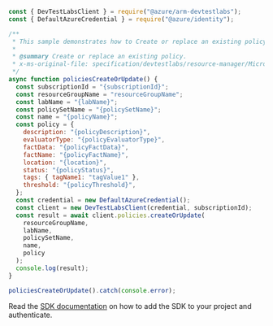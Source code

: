 ```javascript
const { DevTestLabsClient } = require("@azure/arm-devtestlabs");
const { DefaultAzureCredential } = require("@azure/identity");

/**
 * This sample demonstrates how to Create or replace an existing policy.
 *
 * @summary Create or replace an existing policy.
 * x-ms-original-file: specification/devtestlabs/resource-manager/Microsoft.DevTestLab/stable/2018-09-15/examples/Policies_CreateOrUpdate.json
 */
async function policiesCreateOrUpdate() {
  const subscriptionId = "{subscriptionId}";
  const resourceGroupName = "resourceGroupName";
  const labName = "{labName}";
  const policySetName = "{policySetName}";
  const name = "{policyName}";
  const policy = {
    description: "{policyDescription}",
    evaluatorType: "{policyEvaluatorType}",
    factData: "{policyFactData}",
    factName: "{policyFactName}",
    location: "{location}",
    status: "{policyStatus}",
    tags: { tagName1: "tagValue1" },
    threshold: "{policyThreshold}",
  };
  const credential = new DefaultAzureCredential();
  const client = new DevTestLabsClient(credential, subscriptionId);
  const result = await client.policies.createOrUpdate(
    resourceGroupName,
    labName,
    policySetName,
    name,
    policy
  );
  console.log(result);
}

policiesCreateOrUpdate().catch(console.error);
```

Read the [SDK documentation](https://github.com/Azure/azure-sdk-for-js/blob/%40azure%2Farm-devtestlabs_4.0.1/sdk/devtestlabs/arm-devtestlabs/README.md) on how to add the SDK to your project and authenticate.
